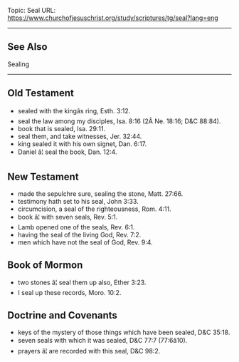Topic: Seal
URL: https://www.churchofjesuschrist.org/study/scriptures/tg/seal?lang=eng

---

## See Also

Sealing

---

## Old Testament

- sealed with the kingâs ring, Esth. 3:12.
- seal the law among my disciples, Isa. 8:16 (2Â Ne. 18:16; D&C 88:84).
- book that is sealed, Isa. 29:11.
- seal them, and take witnesses, Jer. 32:44.
- king sealed it with his own signet, Dan. 6:17.
- Daniel â¦ seal the book, Dan. 12:4.

## New Testament

- made the sepulchre sure, sealing the stone, Matt. 27:66.
- testimony hath set to his seal, John 3:33.
- circumcision, a seal of the righteousness, Rom. 4:11.
- book â¦ with seven seals, Rev. 5:1.
- Lamb opened one of the seals, Rev. 6:1.
- having the seal of the living God, Rev. 7:2.
- men which have not the seal of God, Rev. 9:4.

## Book of Mormon

- two stones â¦ seal them up also, Ether 3:23.
- I seal up these records, Moro. 10:2.

## Doctrine and Covenants

- keys of the mystery of those things which have been sealed, D&C 35:18.
- seven seals with which it was sealed, D&C 77:7 (77:6â10).
- prayers â¦ are recorded with this seal, D&C 98:2.

